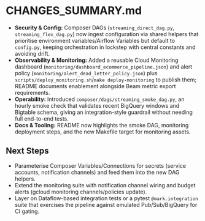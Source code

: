 ﻿# CHANGES_SUMMARY.md
- **Security & Config:** Composer DAGs (`streaming_direct_dag.py`, `streaming_flex_dag.py`) now ingest configuration via shared helpers that prioritise environment variables/Airflow Variables but default to `config.py`, keeping orchestration in lockstep with central constants and avoiding drift.
- **Observability & Monitoring:** Added a reusable Cloud Monitoring dashboard (`monitoring/dashboard_ecommerce_pipeline.json`) and alert policy (`monitoring/alert_dead_letter_policy.json`) plus `scripts/deploy_monitoring.sh`/`make deploy-monitoring` to publish them; README documents enablement alongside Beam metric export requirements.
- **Operability:** Introduced `composer/dags/streaming_smoke_dag.py`, an hourly smoke check that validates recent BigQuery windows and Bigtable schema, giving an integration-style guardrail without needing full end-to-end tests.
- **Docs & Tooling:** README now highlights the smoke DAG, monitoring deployment steps, and the new Makefile target for monitoring assets.

## Next Steps
- Parameterise Composer Variables/Connections for secrets (service accounts, notification channels) and feed them into the new DAG helpers.
- Extend the monitoring suite with notification channel wiring and budget alerts (gcloud monitoring channels/policies update).
- Layer on Dataflow-based integration tests or a pytest `@mark.integration` suite that exercises the pipeline against emulated Pub/Sub/BigQuery for CI gating.
